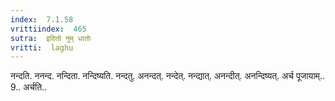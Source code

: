 ```yaml
---
index:  7.1.58
vrittiindex:  465
sutra:  इदितो नुम् धातोः
vritti:  laghu 
---
```


नन्दति. ननन्द. नन्दिता. नन्दिष्यति. नन्दतु. अनन्दत्. नन्देत्. नन्द्यात्. अनन्दीत्. अनन्दिष्यत्. अर्च पूजायाम्.. 9.. अर्चति..

